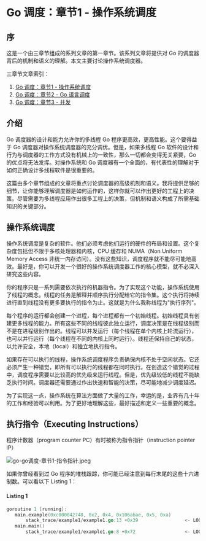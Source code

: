 # Go 调度：章节1 - 操作系统调度

## 序

这是一个由三章节组成的系列文章的第一章节。该系列文章将提供对 Go 的调度器背后的机制和语义的理解。本文主要讨论操作系统调度器。

三章节文章索引：

1. [Go 调度：章节1 - 操作系统调度](/docs/go-go调度-章节1.md)
2. [Go 调度：章节2 - Go 语言调度](/docs/go-go调度-章节2.md)
3. [Go 调度：章节3 - 并发](/docs/go-go调度-章节3.md)

## 介绍

Go 调度器的设计和能力允许你的多线程 Go 程序更高效，更高性能。这个要得益于 Go 调度器对操作系统调度器的充分调优。但是，如果多线程 Go 软件的设计和行为与调度器的工作方式没有机械上的一致性，那么一切都会变得无关紧要，Go 的优点将无法发挥。对操作系统和 Go 调度器有一个全面的，有代表性的理解对于如何正确设计多线程软件是很重要的。

这篇由多个章节组成的文章将重点讨论调度器的高级机制和语义。我将提供足够的细节，让你能够理解调度器是如何运作的，这样你就可以作出更好的工程上的决策。尽管需要为多线程应用作出很多工程上的决策，但机制和语义构成了所需基础知识的关键部分。

## 操作系统调度

操作系统调度是复杂的软件。他们必须考虑他们运行的硬件的布局和设置。这个复杂度包括但不限于多核处理器和内核，CPU 缓存和 NUMA（Non Uniform Memory Access 非统一内存访问）。没有这些知识，调度程序就不能尽可能地高效。最好是，你可以开发一个很好的操作系统调度器工作的核心模型，就不必深入研究这些内容。

你的程序只是一系列需要依次执行的机器指令。为了实现这个功能，操作系统使用了线程的概念。线程的任务是解释并顺序执行分配给它的指令集。这个执行将持续进行直到线程没有更多要执行的指令为止。这就是为什么我称线程为"执行序列"。

每个程序的运行都会创建一个进程，每个进程都有一个初始线程。初始线程具有创建更多线程的能力。所有这些不同的线程彼此独立运行，调度决策是在线程级别而不是在进程级别作出的。线程可以并发运行（每个线程在单个内核上轮流运行），也可以并行运行（每个线程在不同的内核上同时运行）。线程还保持自己的状态，以允许安全，本地（local）和独立地执行指令。

如果存在可以执行的线程，操作系统调度程序负责确保内核不处于空闲状态。它还必须产生一种错觉，即所有可以执行的线程都在同时执行。在创造这个错觉的过程中，调度程序需要以比较高的优先级来运行线程。但是，优先级较低的线程不能缺乏执行时间。调度器还需要通过作出快速和智能的决策，尽可能地减少调度延迟。

为了实现这一点，操作系统在算法方面做了大量的工作，幸运的是，业界有几十年的工作和经验可以利用。为了更好地理解这些，最好描述和定义一些重要的概念。

## 执行指令（Executing Instructions）

程序计数器（program counter PC）有时被称为指令指针（instruction pointer IP）

![go-go调度-章节1-指令指针.jpeg](https://cnymw.github.io/GolangStudy/docs/img/go-go调度-章节1-指令指针.jpeg)

如果你曾经看到过 Go 程序的堆栈跟踪，你可能已经注意到每行末尾的这些十六进制数。可以看以下 Listing 1：

#### Listing 1

```go
goroutine 1 [running]:
   main.example(0xc000042748, 0x2, 0x4, 0x106abae, 0x5, 0xa)
       stack_trace/example1/example1.go:13 +0x39                 <- LOOK HERE
   main.main()
       stack_trace/example1/example1.go:8 +0x72                  <- LOOK HERE
```
